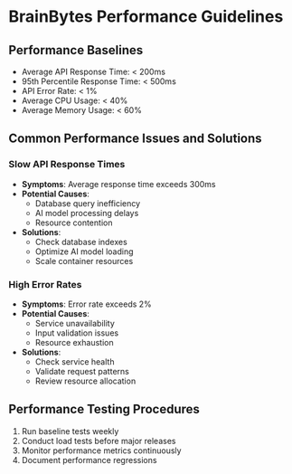 # BrainBytes Performance Guidelines

## Performance Baselines
- Average API Response Time: < 200ms
- 95th Percentile Response Time: < 500ms
- API Error Rate: < 1%
- Average CPU Usage: < 40%
- Average Memory Usage: < 60%

## Common Performance Issues and Solutions

### Slow API Response Times
- **Symptoms**: Average response time exceeds 300ms
- **Potential Causes**: 
  - Database query inefficiency
  - AI model processing delays
  - Resource contention
- **Solutions**:
  - Check database indexes
  - Optimize AI model loading
  - Scale container resources

### High Error Rates
- **Symptoms**: Error rate exceeds 2%
- **Potential Causes**:
  - Service unavailability
  - Input validation issues
  - Resource exhaustion
- **Solutions**:
  - Check service health
  - Validate request patterns
  - Review resource allocation

## Performance Testing Procedures
1. Run baseline tests weekly
2. Conduct load tests before major releases
3. Monitor performance metrics continuously
4. Document performance regressions
